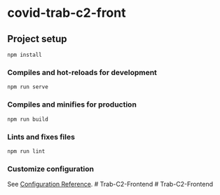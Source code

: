# covid-trab-c2-front

## Project setup
```
npm install
```

### Compiles and hot-reloads for development
```
npm run serve
```

### Compiles and minifies for production
```
npm run build
```

### Lints and fixes files
```
npm run lint
```

### Customize configuration
See [Configuration Reference](https://cli.vuejs.org/config/).
#   T r a b - C 2 - F r o n t e n d  
 #   T r a b - C 2 - F r o n t e n d  
 